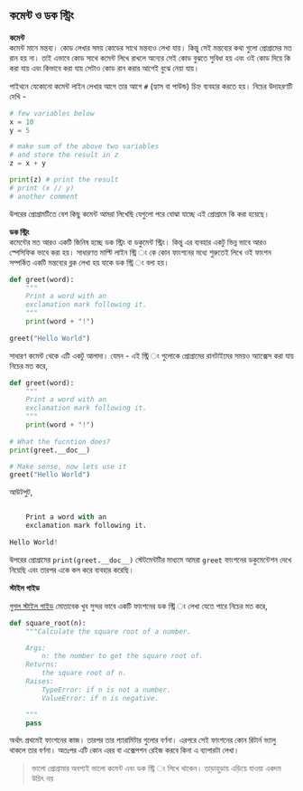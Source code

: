 ## কমেন্ট ও ডক স্ট্রিং  

**কমেন্ট**  
কমেন্ট মানে মন্তব্য। কোড লেখার সময় কোডের সাথে মন্তব্যও লেখা যায়। কিন্তু সেই মন্তব্যের কথা গুলো প্রোগ্রামের মত রান হয় না। তাই এভাবে কোড সাথে কমেন্ট লিখে রাখলে অন্যের সেই কোড বুঝতে সুবিধা হয় এবং ওই কোড দিয়ে কি করা যায় এবং কিভাবে করা যায় সেটাও কোড রান করার আগেই বুঝে নেয়া যায়।  

পাইথনে যেকোনো কমেন্ট লাইন লেখার আগে তার আগে `#` (হ্যাস বা পাউন্ড) চিহ্ন ব্যবহার করতে হয়। নিচের উদাহরণটি দেখি - 

```python
# few variables below
x = 10
y = 5

# make sum of the above two variables
# and store the result in z
z = x + y

print(z) # print the result
# print (x // y)
# another comment
```   

উপরের প্রোগ্রামটিতে বেশ কিছু কমেন্ট আমরা লিখেছি যেগুলো পরে বোঝা যাচ্ছে এই প্রোগ্রামে কি করা হয়েছে। 

**ডক স্ট্রিং**  
কমেন্টের মত আরও একটি জিনিষ হচ্ছে ডক স্ট্রিং বা ডকুমেন্ট স্ট্রিং। কিন্তু এর ব্যবহার একটু ভিন্ন ভাবে আরও স্পেসিফিক ভাবে করা হয়। সাধারণত মাল্টি লাইন স্ট্রি ং কে কোন ফাংশনের মধ্যে শুরুতেই লিখে ওই ফাংশন সম্পর্কিত একটি মন্তব্যের ব্লক লেখা হয় যাকে ডক স্ট্রি ং বলা হয়। 

```python
def greet(word):
	"""
	Print a word with an
	exclamation mark following it.
	"""
	print(word + "!")
    
greet("Hello World")
```  
সাধারণ কমেন্ট থেকে এটি একটু আলাদা। যেমন - এই স্ট্রি ং গুলোকে প্রোগ্রামের রানটাইমের সময়ও অ্যাক্সেস করা যায় নিচের মত করে,  

```python
def greet(word):
	"""
	Print a word with an
	exclamation mark following it.
	"""
	print(word + "!")
    
# What the fucntion does?
print(greet.__doc__)

# Make sense, now lets use it    
greet("Hello World")
```  

আউটপুট,   

```python

	Print a word with an
	exclamation mark following it.
	
Hello World!
```   

উপরের প্রোগ্রামের `print(greet.__doc__)` স্টেটমেন্টটির মাধ্যমে আমরা `greet` ফাংশনের ডকুমেন্টেশন দেখে নিয়েছি এবং তারপর একে কল করে ব্যবহার করেছি।   

**স্টাইল গাইড**   

[গুগল স্টাইল গাইড](https://github.com/google/styleguide) মোতাবেক খুব সুন্দর ভাবে একটি ফাংশনের ডক স্ট্রি ং লেখা যেতে পারে নিচের মত করে,  

```python
def square_root(n):
    """Calculate the square root of a number.

    Args:
        n: the number to get the square root of.
    Returns:
        the square root of n.
    Raises:
        TypeError: if n is not a number.
        ValueError: if n is negative.

    """
    pass
```  

অর্থাৎ প্রথমেই ফাংশনের কাজ। তারপর তার প্যারামিটার গুলোর বর্ণনা। এরপরে সেই ফাংশনের কোন রিটার্ন ভ্যালু থাকলে তার বর্ণনা। অতঃপর এটি কোন এরর বা এক্সেপশন রেইজ করবে কিনা এ ব্যাপারটা লেখা।   

> ভালো প্রোগ্রামার অবশ্যই ভালো কমেন্ট এবং ডক স্ট্রি ং লিখে থাকেন। তাড়াহুড়ায় এড়িয়ে যাওয়া একদম উচিৎ নয়